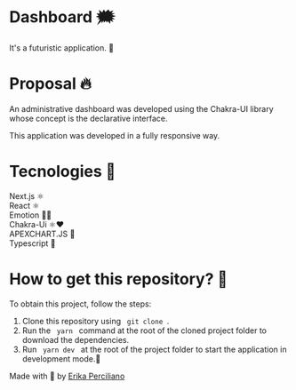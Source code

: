 # Dashboard 🗯️
It's a futuristic application. 🚀 <br />
# Proposal 🔥
An administrative dashboard was developed using the Chakra-UI library whose concept is the declarative interface.

This application was developed in a fully responsive way.

# Tecnologies 🚀
Next.js ⚛️ <br />
React ⚛️ <br />
Emotion 💅🏻 <br />
Chakra-Ui ⚛️❤️ <br />
APEXCHART.JS 🤩<br />
Typescript 🦕
# How to get this repository? 🤔
To obtain this project, follow the steps:
1. Clone this repository using <code> git clone </code>.
2. Run the <code> yarn </code> command at the root of the cloned project folder to download the dependencies.
3. Run <code> yarn dev </code> at the root of the project folder to start the application in development mode.🚀

Made with 💜 by [Erika Perciliano](https://github.com/erikaperciliano)
<br />

